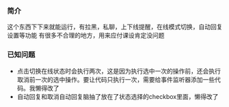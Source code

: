 ### 简介
  这个东西下下来就能运行，有拉黑，私聊，上下线提醒，在线模式切换，自动回复设置等功能
  有很多不合理的地方，用来应付课设肯定没问题
### 已知问题
- 点击切换在线状态时会执行两次，这是因为执行选中一次的操作前，还会执行取消前一次的选中操作。要让代码只执行一次，需要给事件监听器添加一些代码。我懒得改了
- 自动回复和取消自动回复脑抽了放在了状态选择的checkbox里面，懒得改了

